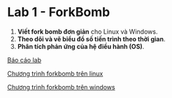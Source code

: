 # Lab 1 - ForkBomb

1. **Viết fork bomb đơn giản** cho Linux và Windows.
2. **Theo dõi và vẽ biểu đồ số tiến trình theo thời gian**.
3. **Phân tích phản ứng của hệ điều hành (OS)**.

[Báo cáo lab](./LabReport_Forkbomb.md)

[Chương trình forkbomb trên linux](./Linux/)

[Chương trình forkbomb trên windows](./Windows/)

